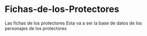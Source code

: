 # Fichas-de-los-Protectores
Las fichas de los protectores
Esta va a ser la base de datos de los personajes de los protectores

